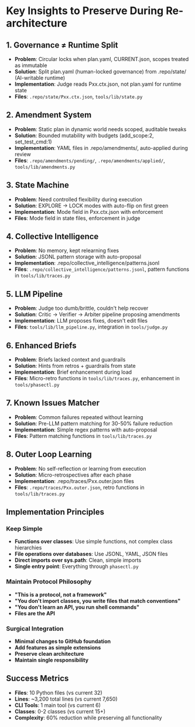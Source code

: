 # Key Insights to Preserve During Re-architecture

## 1. Governance ≠ Runtime Split
- **Problem**: Circular locks when plan.yaml, CURRENT.json, scopes treated as immutable
- **Solution**: Split plan.yaml (human-locked governance) from .repo/state/ (AI-writable runtime)
- **Implementation**: Judge reads Pxx.ctx.json, not plan.yaml for runtime state
- **Files**: `.repo/state/Pxx.ctx.json`, `tools/lib/state.py`

## 2. Amendment System
- **Problem**: Static plan in dynamic world needs scoped, auditable tweaks
- **Solution**: Bounded mutability with budgets (add_scope:2, set_test_cmd:1)
- **Implementation**: YAML files in .repo/amendments/, auto-applied during review
- **Files**: `.repo/amendments/pending/`, `.repo/amendments/applied/`, `tools/lib/amendments.py`

## 3. State Machine
- **Problem**: Need controlled flexibility during execution
- **Solution**: EXPLORE → LOCK modes with auto-flip on first green
- **Implementation**: Mode field in Pxx.ctx.json with enforcement
- **Files**: Mode field in state files, enforcement in judge

## 4. Collective Intelligence
- **Problem**: No memory, kept relearning fixes
- **Solution**: JSONL pattern storage with auto-proposal
- **Implementation**: .repo/collective_intelligence/patterns.jsonl
- **Files**: `.repo/collective_intelligence/patterns.jsonl`, pattern functions in `tools/lib/traces.py`

## 5. LLM Pipeline
- **Problem**: Judge too dumb/brittle, couldn't help recover
- **Solution**: Critic → Verifier → Arbiter pipeline proposing amendments
- **Implementation**: LLM proposes fixes, doesn't edit files
- **Files**: `tools/lib/llm_pipeline.py`, integration in `tools/judge.py`

## 6. Enhanced Briefs
- **Problem**: Briefs lacked context and guardrails
- **Solution**: Hints from retros + guardrails from state
- **Implementation**: Brief enhancement during load
- **Files**: Micro-retro functions in `tools/lib/traces.py`, enhancement in `tools/phasectl.py`

## 7. Known Issues Matcher
- **Problem**: Common failures repeated without learning
- **Solution**: Pre-LLM pattern matching for 30-50% failure reduction
- **Implementation**: Simple regex patterns with auto-proposal
- **Files**: Pattern matching functions in `tools/lib/traces.py`

## 8. Outer Loop Learning
- **Problem**: No self-reflection or learning from execution
- **Solution**: Micro-retrospectives after each phase
- **Implementation**: .repo/traces/Pxx.outer.json files
- **Files**: `.repo/traces/Pxx.outer.json`, retro functions in `tools/lib/traces.py`

## Implementation Principles

### Keep Simple
- **Functions over classes**: Use simple functions, not complex class hierarchies
- **File operations over databases**: Use JSONL, YAML, JSON files
- **Direct imports over sys.path**: Clean, simple imports
- **Single entry point**: Everything through `phasectl.py`

### Maintain Protocol Philosophy
- **"This is a protocol, not a framework"**
- **"You don't import classes, you write files that match conventions"**
- **"You don't learn an API, you run shell commands"**
- **Files are the API**

### Surgical Integration
- **Minimal changes to GitHub foundation**
- **Add features as simple extensions**
- **Preserve clean architecture**
- **Maintain single responsibility**

## Success Metrics
- **Files**: 10 Python files (vs current 32)
- **Lines**: ~3,200 total lines (vs current 7,650)
- **CLI Tools**: 1 main tool (vs current 6)
- **Classes**: 0-2 classes (vs current 15+)
- **Complexity**: 60% reduction while preserving all functionality
